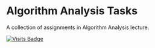 # Algorithm Analysis Tasks

A collection of assignments in Algorithm Analysis lecture.

[![Visits Badge](https://badges.pufler.dev/visits/kevinadhiguna/algorithm-analysis-tasks)](https://github.com/kevinadhiguna)
